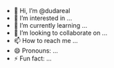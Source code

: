 - 👋 Hi, I’m @dudareal
- 👀 I’m interested in ...
- 🌱 I’m currently learning ...
- 💞️ I’m looking to collaborate on ...
- 📫 How to reach me ...
- 😄 Pronouns: ...
- ⚡ Fun fact: ...

<!---
dudareal/dudareal is a ✨ special ✨ repository because its `README.md` (this file) appears on your GitHub profile.
You can click the Preview link to take a look at your changes.
--->
